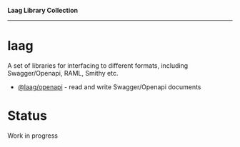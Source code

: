 **Laag Library Collection**

***

# laag

A set of libraries for interfacing to different formats, including Swagger/Openapi, RAML, Smithy etc.

- [@laag/openapi](https://github.com/bschwarz/laag/tree/main/packages/openapi) - read and write Swagger/Openapi documents

# Status

Work in progress
